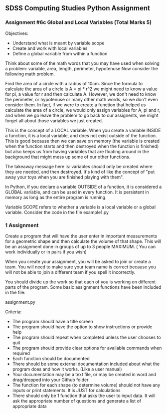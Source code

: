 ## SDSS Computing Studies Python Assignment
### Assignment #6c Global and Local Variables (Total Marks 5)

Objectives:
* Understand what is meant by variable scope
* Create and work with local variables
* Define a global variable from within a function

Think about some of the math words that you may have used when 
solving a problem: variable, area, length, perimeter, hypotenuse
Now consider the following math problem.

Find the area of a circle with a radius of 10cm.
Since the formula to calculate the area of a circle is A = pi * r^2
we might need to know a value for pi, a value for r and then calculate A.
However, we don't need to know the perimeter, or hypotenuse or many other
math words, so we don't even consider them.  In fact, if we were to create
a function that helped us calculate the area of a circle, we would only
assign variables for A, pi and r, and when we go leave the problem to go
back to our assignents, we might forget all about those variables we
just created.

This is the concept of a LOCAL variable.  When you create a variable
INSIDE a function, it is a local variable, and does not exist outside
of the function.  This is good because then we can save on memory (the
variable is created when the function starts and then destroyed when the 
function is finished) but also keeps us from having variables that are
floating around in the background that might mess up some of our
other functions.

The takeaway message here is: variables should only be created where they
are needed, and then destroyed. It's kind of like the concept of
"put away your toys when you are finished playing with them".

In Python, if you declare a variable OUTSIDE of a function, it is considered
a GLOBAL variable, and can be used in every function.  It is persistent in 
memory as long as the entire program is running.

Variable SCOPE refers to whether a variable is a local variable or a global variable.
Consider the code in the file example1.py


### 1 Assignment 

Create a program that will have the user enter in important measurements for a geometric
shape and then calculate the volume of that shape.  This will be an assignment done in groups
of up to 3 people MAXIMUM. ( You can work individually or in pairs if you wish)

When you create your assignment, you will be asked to join or create a team.  You will need
to make sure your team name is correct because you will not be able to join a different
team if you spell it incorrectly.

You should divide up the work so that each of you is working on different parts of the program.
Some basic assignment functions have been included in the file:

assignment.py

Criteria:
* The program should have a title screen
* The program should have the option to show instructions or provide help
* The program should repeat when completed unless the user chooses to quit
* The program should provide clear options for available commands when required
* Each function should be documented
* There should be some external documentation included about what the program does and how it works. (Like a user manual)
* Your documentation may be a text file, or may be created in word and drag/dropped into your Github folder
* The function for each shape (to determine volume) should not have any inputs or print statements. It is JUST for calculations
* There should only be 1 function that asks the user to input data. It will ask the appropriate number of questions and generate a list of appropriate data



